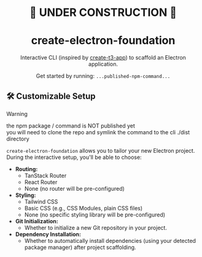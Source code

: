 <h1 align="center">
  🚧 UNDER CONSTRUCTION 🚧
</h1>

<h1 align="center">
  create-electron-foundation
</h1>

<p align="center">
  Interactive CLI (inspired by <a href="https://github.com/t3-oss/create-t3-app">create-t3-app</a>) to scaffold an Electron application.
</p>

<p align="center">
  Get started by running: <code>...published-npm-command...</code>
</p>

## 🛠️ Customizable Setup

> [!WARNING]
>
> the npm package / command is NOT published yet  
> you will need to clone the repo and symlink the command to the cli ./dist directory

`create-electron-foundation` allows you to tailor your new Electron project. During the interactive setup, you'll be able to choose:

- **Routing:**
  - TanStack Router
  - React Router
  - None (no router will be pre-configured)
- **Styling:**
  - Tailwind CSS
  - Basic CSS (e.g., CSS Modules, plain CSS files)
  - None (no specific styling library will be pre-configured)
- **Git Initialization:**
  - Whether to initialize a new Git repository in your project.
- **Dependency Installation:**
  - Whether to automatically install dependencies (using your detected package manager) after project scaffolding.
